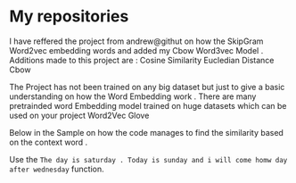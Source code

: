 # My repositories 
I have reffered the project from andrew@githut on how the SkipGram Word2vec embedding words and added my Cbow Word3vec Model . 
Additions made to this project are :
Cosine Similarity
Eucledian Distance
Cbow 

The Project has not been trained on any big dataset but just to give a basic understanding on how the Word Embedding work . There are many pretrainded word Embedding model trained on huge datasets which can be used on your project 
Word2Vec
Glove 

Below in the Sample on how the code manages to find the similarity based on the context word . 

<p>Use the <code>The day is saturday . Today is sunday and i will come homw day after wednesday</code> function.</p>
